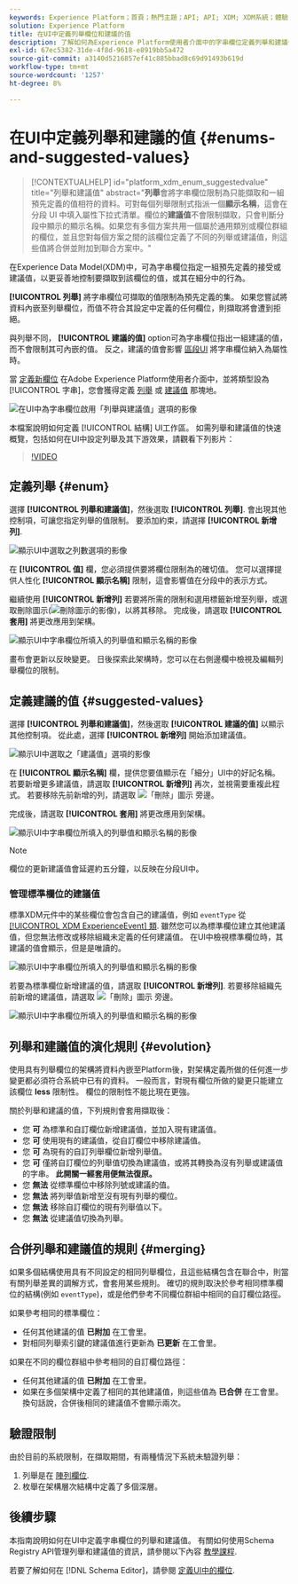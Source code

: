 ```yaml
---
keywords: Experience Platform；首頁；熱門主題；API; API; XDM; XDM系統；體驗資料模型；資料模型；ui；工作區；列舉；欄位；
solution: Experience Platform
title: 在UI中定義列舉欄位和建議的值
description: 了解如何為Experience Platform使用者介面中的字串欄位定義列舉和建議值。
exl-id: 67ec5382-31de-4f8d-9618-e8919bb5a472
source-git-commit: a3140d5216857ef41c885bbad8c69d91493b619d
workflow-type: tm+mt
source-wordcount: '1257'
ht-degree: 8%

---
```


# 在UI中定義列舉和建議的值 {#enums-and-suggested-values}

>[!CONTEXTUALHELP]
>id="platform_xdm_enum_suggestedvalue"
>title="列舉和建議值"
>abstract="**列舉**&#x200B;會將字串欄位限制為只能擷取和一組預先定義的值相符的資料。可對每個列舉限制式指派一個&#x200B;**顯示名稱**，這會在分段 UI 中填入屬性下拉式清單。欄位的&#x200B;**建議值**&#x200B;不會限制擷取，只會判斷分段中顯示的顯示名稱。如果您有多個方案共用一個屬於通用類別或欄位群組的欄位，並且您對每個方案之間的該欄位定義了不同的列舉或建議值，則這些值將合併並附加到聯合方案中。"

在Experience Data Model(XDM)中，可為字串欄位指定一組預先定義的接受或建議值，以更妥善地控制要擷取到該欄位的值，或其在細分中的行為。

**[!UICONTROL 列舉]** 將字串欄位可擷取的值限制為預先定義的集。 如果您嘗試將資料內嵌至列舉欄位，而值不符合其設定中定義的任何欄位，則擷取將會遭到拒絕。

與列舉不同， **[!UICONTROL 建議的值]** option可為字串欄位指出一組建議的值，而不會限制其可內嵌的值。 反之，建議的值會影響 [區段UI](../../../segmentation/ui/overview.md) 將字串欄位納入為屬性時。

當 [定義新欄位](./overview.md#define) 在Adobe Experience Platform使用者介面中，並將類型設為 [!UICONTROL 字串]，您會獲得定義 [列舉](#enum) 或 [建議值](#suggested-values) 那塊地。

![在UI中為字串欄位啟用「列舉與建議值」選項的影像](../../images/ui/fields/enum/enum-options-selected.png)

本檔案說明如何定義 [!UICONTROL 結構] UI工作區。 如需列舉和建議值的快速概覽，包括如何在UI中設定列舉及其下游效果，請觀看下列影片：

>[!VIDEO](https://video.tv.adobe.com/v/3409501/?quality=12&learn=on)

## 定義列舉 {#enum}

選擇 **[!UICONTROL 列舉和建議值]**，然後選取 **[!UICONTROL 列舉]**. 會出現其他控制項，可讓您指定列舉的值限制。 要添加約束，請選擇 **[!UICONTROL 新增列]**.

![顯示UI中選取之列數選項的影像](../../images/ui/fields/enum/enum-add-row.png)

在 **[!UICONTROL 值]** 欄，您必須提供要將欄位限制為的確切值。 您可以選擇提供人性化 **[!UICONTROL 顯示名稱]** 限制，這會影響值在分段中的表示方式。

繼續使用 **[!UICONTROL 新增列]** 若要將所需的限制和選用標籤新增至列舉，或選取刪除圖示(![刪除圖示的影像](../../images/ui/fields/enum/remove-icon.png))，以將其移除。 完成後，請選取 **[!UICONTROL 套用]** 將更改應用到架構。

![顯示UI中字串欄位所填入的列舉值和顯示名稱的影像](../../images/ui/fields/enum/enum-confirm.png)

畫布會更新以反映變更。 日後探索此架構時，您可以在右側邊欄中檢視及編輯列舉欄位的限制。

## 定義建議的值 {#suggested-values}

選擇 **[!UICONTROL 列舉和建議值]**，然後選取 **[!UICONTROL 建議的值]** 以顯示其他控制項。 從此處，選擇 **[!UICONTROL 新增列]** 開始添加建議值。

![顯示UI中選取之「建議值」選項的影像](../../images/ui/fields/enum/suggested-add-row.png)

在 **[!UICONTROL 顯示名稱]** 欄，提供您要值顯示在「細分」UI中的好記名稱。 若要新增更多建議值，請選取 **[!UICONTROL 新增列]** 再次，並視需要重複此程式。 若要移除先前新增的列，請選取 ![「刪除」圖示](../../images/ui/fields/enum/remove-icon.png) 旁邊。

完成後，請選取 **[!UICONTROL 套用]** 將更改應用到架構。

![顯示UI中字串欄位所填入的列舉值和顯示名稱的影像](../../images/ui/fields/enum/suggested-confirm.png)

>[!NOTE]
>
>欄位的更新建議值會延遲約五分鐘，以反映在分段UI中。

### 管理標準欄位的建議值

標準XDM元件中的某些欄位會包含自己的建議值，例如 `eventType` 從 [[!UICONTROL XDM ExperienceEvent] 類](../../classes/experienceevent.md). 雖然您可以為標準欄位建立其他建議值，但您無法修改或移除組織未定義的任何建議值。 在UI中檢視標準欄位時，其建議的值會顯示，但是是唯讀的。

![顯示UI中字串欄位所填入的列舉值和顯示名稱的影像](../../images/ui/fields/enum/suggested-standard.png)

若要為標準欄位新增建議的值，請選取 **[!UICONTROL 新增列]**. 若要移除組織先前新增的建議值，請選取 ![「刪除」圖示](../../images/ui/fields/enum/remove-icon.png) 旁邊。

![顯示UI中字串欄位所填入的列舉值和顯示名稱的影像](../../images/ui/fields/enum/suggested-standard-add.png)

<!-- ### Removing suggested values for standard fields

Only suggested values that you define can be removed from a standard field. Existing suggested values can be disabled so that they no longer appear in the segmentation dropdown, but they cannot be removed outright.

For example, consider a profile schema where the a suggested value for the standard `person.gender` field is disabled:

![Image showing the enum values and display names filled out for the string field in the UI](../../images/ui/fields/enum/standard-enum-disabled.png)

In this example, the display name "[!UICONTROL Non-specific]" is now disabled from being shown in the segmentation dropdown list. However, the value `non_specific` is still part of the list of enumerated fields and is therefore still allowed on ingestion. In other words, you cannot disable the actual enum value for the standard field as it would go against the principle of only allowing changes that make a field less restrictive.

See the [section below](#evolution) for more information on the rules for updating enums and suggested values for existing schema fields. -->

## 列舉和建議值的演化規則 {#evolution}

使用具有列舉欄位的架構將資料內嵌至Platform後，對架構定義所做的任何進一步變更都必須符合系統中已有的資料。 一般而言，對現有欄位所做的變更只能建立該欄位 **less** 限制性。 欄位的限制性不能比現在更強。

關於列舉和建議的值，下列規則會套用擷取後：

* 您 **可** 為標準和自訂欄位新增建議值，並加入現有建議值。
* 您 **可** 使用現有的建議值，從自訂欄位中移除建議值。
* 您 **可** 為現有的自訂列舉欄位新增列舉值。
* 您 **可** 僅將自訂欄位的列舉值切換為建議值，或將其轉換為沒有列舉或建議值的字串。 **此開關一經套用便無法復原。**
* 您 **無法** 從標準欄位中移除列號或建議的值。
* 您 **無法** 將列舉值新增至沒有現有列舉的欄位。
* 您 **無法** 移除自訂欄位的現有列舉值以下。
* 您 **無法** 從建議值切換為列舉。

## 合併列舉和建議值的規則 {#merging}

如果多個結構使用具有不同設定的相同列舉欄位，且這些結構包含在聯合中，則當有關列舉差異的調解方式，會套用某些規則。 確切的規則取決於參考相同標準欄位的結構(例如 `eventType`)，或是他們參考不同欄位群組中相同的自訂欄位路徑。

如果參考相同的標準欄位：

* 任何其他建議的值 **已附加** 在工會里。
* 對相同列舉索引鍵的建議值進行更新為 **已更新** 在工會里。

如果在不同的欄位群組中參考相同的自訂欄位路徑：

* 任何其他建議的值 **已附加** 在工會里。
* 如果在多個架構中定義了相同的其他建議值，則這些值為 **已合併** 在工會里。 換句話說，合併後相同的建議值不會顯示兩次。

## 驗證限制

由於目前的系統限制，在擷取期間，有兩種情況下系統未驗證列舉：

1. 列舉是在 [陣列欄位](./array.md).
1. 枚舉在架構層次結構中定義了多個深層。

## 後續步驟

本指南說明如何在UI中定義字串欄位的列舉和建議值。 有關如何使用Schema Registry API管理列舉和建議值的資訊，請參閱以下內容 [教學課程](../../tutorials/suggested-values.md).

若要了解如何在 [!DNL Schema Editor]，請參閱 [定義UI中的欄位](./overview.md#special).
